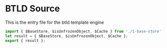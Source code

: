 # BTLD Source

This is the entry file for the btld template engine

```typescript
import { $BaseStore, $isUnfrozenObject, $Cache } from './1-base-store';
let result = { $BaseStore, $isUnfrozenObject, $Cache };
export { result };
```
